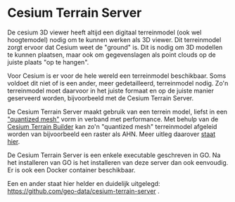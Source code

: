 # Cesium Terrain Server

De cesium 3D viewer heeft altijd een digitaal terreinmodel (ook wel  hoogtemodel) nodig om te kunnen werken als 3D viewer. Dit terreinmodel zorgt ervoor dat Cesium weet de "ground" is. Dit is nodig om 3D modellen te kunnen plaatsen, maar ook om gegevenslagen als point clouds op de juiste plaats "op te hangen".

Voor Cesium is er voor de hele wereld een terreinmodel beschikbaar. Soms voldoet dit niet of is een ander, meer gedetailleerd, terreinmodel nodig. Zo'n terreinmodel moet daarvoor in het juiste formaat en op de juiste manier geserveerd worden, bijvoorbeeld met de Cesium Terrain Server.

De Cesium Terrain Server maakt gebruik van een terrein model, liefst in een ["quantized mesh"](https://github.com/CesiumGS/quantized-mesh) vorm in verband met performance. Met behulp van de [Cesium Terrain Builder](https://github.com/geo-data/cesium-terrain-builder) kan zo'n "quantized mesh" terreinmodel afgeleid worden van bijvoorbeeld een raster als AHN.  Meer uitleg daarover [staat hier](../ctb).

De Cesium Terrain Server is een enkele executable geschreven in GO. Na het installeren van GO is het installeren van deze server dan ook eenvoudig. Er is ook een Docker container beschikbaar.

Een en ander staat hier helder en duidelijk uitgelegd: https://github.com/geo-data/cesium-terrain-server .

